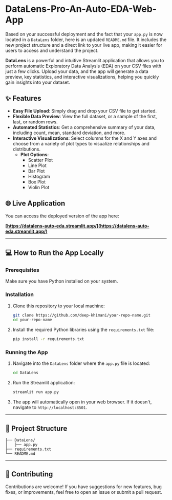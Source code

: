 # DataLens-Pro-An-Auto-EDA-Web-App
Based on your successful deployment and the fact that your `app.py` is now located in a `DataLens` folder, here is an updated `README.md` file. It includes the new project structure and a direct link to your live app, making it easier for users to access and understand the project.


**DataLens** is a powerful and intuitive Streamlit application that allows you to perform automatic Exploratory Data Analysis (EDA) on your CSV files with just a few clicks. Upload your data, and the app will generate a data preview, key statistics, and interactive visualizations, helping you quickly gain insights into your dataset.

## ✨ Features

  * **Easy File Upload**: Simply drag and drop your CSV file to get started.
  * **Flexible Data Preview**: View the full dataset, or a sample of the first, last, or random rows.
  * **Automated Statistics**: Get a comprehensive summary of your data, including count, mean, standard deviation, and more.
  * **Interactive Visualizations**: Select columns for the X and Y axes and choose from a variety of plot types to visualize relationships and distributions.
      * **Plot Options**:
          * Scatter Plot
          * Line Plot
          * Bar Plot
          * Histogram
          * Box Plot
          * Violin Plot

## 🌐 Live Application

You can access the deployed version of the app here:

**[https://datalens-auto-eda.streamlit.app/](https://datalens-auto-eda.streamlit.app/)**

-----

## 💻 How to Run the App Locally

### Prerequisites

Make sure you have Python installed on your system.

### Installation

1.  Clone this repository to your local machine:
    ```bash
    git clone https://github.com/deep-khimani/your-repo-name.git
    cd your-repo-name
    ```
2.  Install the required Python libraries using the `requirements.txt` file:
    ```bash
    pip install -r requirements.txt
    ```

### Running the App

1.  Navigate into the `DataLens` folder where the `app.py` file is located:
    ```bash
    cd DataLens
    ```
2.  Run the Streamlit application:
    ```bash
    streamlit run app.py
    ```
3.  The app will automatically open in your web browser. If it doesn't, navigate to `http://localhost:8501`.

-----

## 📂 Project Structure

```
├── DataLens/         
│   ├── app.py       
├── requirements.txt 
└── README.md        
```

-----

## 🤝 Contributing

Contributions are welcome\! If you have suggestions for new features, bug fixes, or improvements, feel free to open an issue or submit a pull request.
